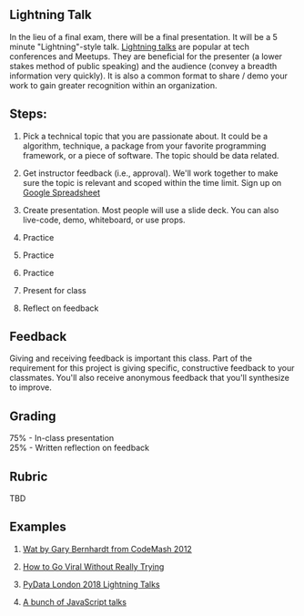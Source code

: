 Lightning Talk
------

In the lieu of a final exam, there will be a final presentation. It will be a 5 minute "Lightning"-style talk. [Lightning talks](https://en.wikipedia.org/wiki/Lightning_talk) are popular at tech conferences and Meetups. They are beneficial for the presenter (a lower stakes method of public speaking) and the audience (convey a breadth information very quickly). It is also a common format to share / demo your work to gain greater recognition within an organization.

Steps:
------

1. Pick a technical topic that you are passionate about. It could be a algorithm, technique, a package from your favorite programming framework, or a piece of software. The topic should be data related.

2. Get instructor feedback (i.e., approval). We'll work together to make sure the topic is relevant and scoped within the time limit. Sign up on [Google Spreadsheet](https://docs.google.com/spreadsheets/u/1/d/1JQa2HOo4qdgkopUYnHEbwmhMXCNoE8ulKKbeIUOklfk/edit?usp=drive_web&ouid=115223198521972982130)

3. Create presentation. Most people will use a slide deck. You can also live-code, demo, whiteboard, or use props.

4. Practice

5. Practice

6. Practice

7. Present for class

8. Reflect on feedback 

Feedback
-----

Giving and receiving feedback is important this class. Part of the requirement for this project is giving specific, constructive feedback to your classmates. You'll also receive anonymous feedback that you'll synthesize to improve. 


Grading
-----

75% - In-class presentation  
25% - Written reflection on feedback

Rubric
-----

TBD

Examples
------

1. [Wat by Gary Bernhardt from CodeMash 2012](https://www.destroyallsoftware.com/talks/wat)

1. [How to Go Viral Without Really Trying](https://www.youtube.com/watch?v=nDnmeGgd8qc) 

1. [PyData London 2018 Lightning Talks](https://www.youtube.com/watch?v=pmpyUakrjaI)

1. [A bunch of JavaScript talks](https://www.youtube.com/watch?v=Pjy0zhcvpD8&list=TLNMJBFTElLxcyNjAxMjAxNg)

